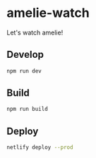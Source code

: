 # amelie-watch
Let's watch amelie!

## Develop
```bash
npm run dev
```

## Build
```bash
npm run build
```

## Deploy
```bash
netlify deploy --prod
```